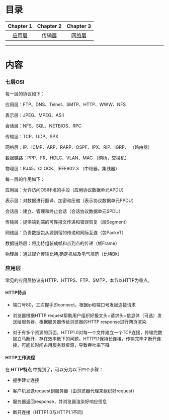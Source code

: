 # 目录
| Chapter 1 | Chapter 2 | Chapter 3|
| :---------: | :---------: | :---------: |
| [应用层](#应用层)|[传输层](#传输层)|[网络层](#网络层)
---

# 内容

### 七层OSI

每一层的协议如下：

应用层：FTP、DNS、Telnet、SMTP、HTTP、WWW、NFS

表示层：JPEG、MPEG、ASII

会话层：NFS、SQL、NETBIOS、RPC

传输层：TCP、UDP、SPX

网络层：IP、ICMP、ARP、RARP、OSPF、IPX、RIP、IGRP、 （路由器）

数据链路：PPP、FR、HDLC、VLAN、MAC （网桥，交换机）

物理层：RJ45、CLOCK、IEEE802.3 （中继器，集线器）

每一层的作用如下：

应用层：允许访问OSI环境的手段（应用协议数据单元APDU）

表示层：对数据进行翻译、加密和压缩（表示协议数据单元PPDU）

会话层：建立、管理和终止会话（会话协议数据单元SPDU）

传输层：提供端到端的可靠报文传递和错误恢复（段Segment）

网络层：负责数据包从源到宿的传递和网际互连（包PackeT）

数据链路层：将比特组装成帧和点到点的传递（帧Frame）

物理层：通过媒介传输比特,确定机械及电气规范（比特Bit）

### <span id = "应用层">应用层</span>

常见的应用层协议有HTTP、HTTPS、FTP、SMTP，本节以HTTP为重点。

#### HTTP特点

- 端口号80，三次握手即connect，根据ip和端口号发起连接请求

- 浏览器根据HTTP request帮助用户组织好报文头+请求头+信息体（可选）发送给服务器，根据服务器传给浏览器的HTTP response进行网页渲染

- 对于有多个资源的页面，HTTP1.0对每一个文件建立一个TCP连接，传输完数据立马断开，存在效率低下的问题。HTTP1.1保持长连接，传输完毕才断开连接，可能长时间占用服务器资源，导致吞吐率下降

#### HTTP工作流程

在 **HTTP特点** 中提到了，可以分为以下四个步骤：

- 握手建立连接

- 客户机发送request到服务器（由浏览器代理来组织好request）

- 服务器返回response，并浏览器渲染好响应信息

- 断开连接（HTTP1.0与HTTP1.1不同）


 
